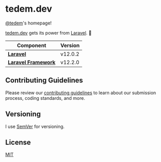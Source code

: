 # tedem.dev

[@tedem](https://github.com/tedem)'s homepage!

[tedem.dev](https://tedem.dev/) gets its power from [Laravel](https://laravel.com/). 🚀

| **Component**                                                 | **Version** |
| ------------------------------------------------------------- | ----------- |
| **[Laravel](https://github.com/laravel/laravel)**             | v12.0.2     |
| **[Laravel Framework](https://github.com/laravel/framework)** | v12.2.0     |

## Contributing Guidelines

Please review our [contributing guidelines](https://github.com/tedem/tedem/blob/main/docs/CONTRIBUTING.md) to learn about our submission process, coding standards, and more.

## Versioning

I use [SemVer](https://semver.org/) for versioning.

## License

[MIT](LICENSE)
